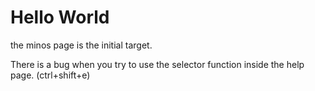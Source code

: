 # Hello World

the minos page is the initial target.


There is a bug when you try to use the selector function inside the help page. (ctrl+shift+e)